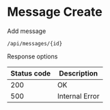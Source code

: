Message Create
===================

Add message

```shell title="Method <span class='color-method'>POST</span>"
/api/messages/{id}
```

Response options

| Status code                          | Description    |
|--------------------------------------|----------------|
| <span class='color-200'>200</span>   | OK             |
| <span class='color-error'>500</span> | Internal Error |
